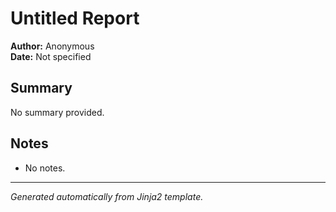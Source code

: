 # Untitled Report

**Author:** Anonymous  
**Date:** Not specified

## Summary

No summary provided.

## Notes


- No notes.


---

*Generated automatically from Jinja2 template.*